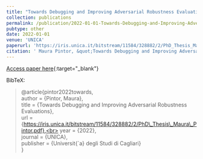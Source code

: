 ```yaml
---
title: "Towards Debugging and Improving Adversarial Robustness Evaluations"
collection: publications
permalink: /publication/2022-01-01-Towards-Debugging-and-Improving-Adversarial-Robustness-Evaluations
pubtype: other
date: 2022-01-01
venue: 'UNICA'
paperurl: 'https://iris.unica.it/bitstream/11584/328882/2/PhD_Thesis_Maura_Pintor.pdf'
citation: ' Maura Pintor, &quot;Towards Debugging and Improving Adversarial Robustness Evaluations.&quot; UNICA, 2022.'
---
```

[Access paper here](https://iris.unica.it/bitstream/11584/328882/2/PhD_Thesis_Maura_Pintor.pdf){:target="_blank"}

BibTeX: 
>@article{pintor2022towards,<br>    author = {Pintor, Maura},<br>    title = {Towards Debugging and Improving Adversarial Robustness Evaluations},<br>    url = {https://iris.unica.it/bitstream/11584/328882/2/PhD\_Thesis\_Maura\_Pintor.pdf},<br>    year = {2022},<br>    journal = {UNICA},<br>    publisher = {Universit{\`a} degli Studi di Cagliari}<br>}<br>